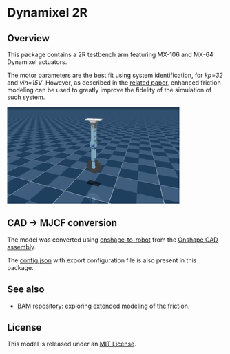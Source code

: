 # Dynamixel 2R

## Overview

This package contains a 2R testbench arm featuring MX-106 and MX-64 Dynamixel actuators.

The motor parameters are the best fit using system identification, for *kp=32* and *vin=15V*.
However, as described in the [related paper](https://arxiv.org/pdf/2410.08650v1), enhanced friction
modeling can be used to greatly improve the fidelity of the simulation of such system.

<p float="left">
  <img src="dynamixel_2r.png" width="400">
</p>

## CAD → MJCF conversion

The model was converted using [onshape-to-robot](https://onshape-to-robot.readthedocs.io/) from the [Onshape CAD assembly](https://cad.onshape.com/documents/c261e707fbd05d9a111bbdd3/w/2b2b7908e9fc282f8fc113ce/e/67a067163b98ae778d880134).

The [config.json](config.json) with export configuration file is also present in this package.

## See also

* [BAM repository](https://github.com/rhoban/bam): exploring extended modeling of the friction.

## License

This model is released under an [MIT License](LICENSE).
